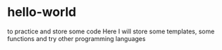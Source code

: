 # hello-world
to practice and store some code
Here I will store some templates, some functions and try other programming languages
